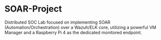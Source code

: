 # SOAR-Project
Distributed SOC Lab focused on implementing SOAR (Automation/Orchestration) over a Wazuh/ELK core, utilizing a powerful VM Manager and a Raspberry Pi 4 as the dedicated monitored endpoint.
